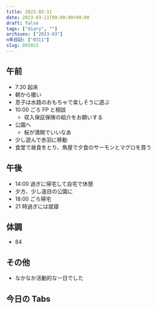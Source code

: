 ```yaml
---
title: 2023-03-11
date: 2023-03-11T00:00:00+09:00
draft: false
tags: ["diary", ""]
archives: ["2023-03"]
n年日記: ["0311"]
slug: 891023
---
```


## 午前

- 7:30 起床
- 朝から暖い
- 息子は水路のおもちゃで楽しそうに遊ぶ
- 10:00 ごろ FP と相談
  - 収入保証保険の紹介をお願いする
- 公園へ
  - 桜が満開でいいなあ
- 少し遊んで赤羽に移動
- 食堂で昼食をとり、魚屋で夕食のサーモンとマグロを買う

## 午後

- 14:00 過ぎに帰宅して自宅で休憩
- 夕方、少し遠目の公園に
- 18:00 ごろ帰宅
- 21 時過ぎには就寝

## 体調

- 84

## その他

- なかなか活動的な一日でした

## 今日の Tabs
